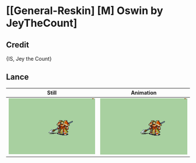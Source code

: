 # [\[General-Reskin\] \[M\] Oswin by JeyTheCount]

## Credit

{IS, Jey the Count}

## Lance

| Still | Animation |
| :---: | :-------: |
| ![Lance still](./Lance_000.png) | ![Lance animation](./Lance.gif) |
